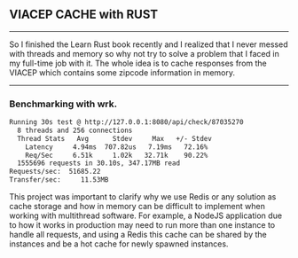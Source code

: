 
## VIACEP CACHE with RUST
---

So I finished the Learn Rust book recently and I realized that I never messed with threads and memory so why not try to solve a problem that I faced in my full-time job with it.
The whole idea is to cache responses from the VIACEP which contains some zipcode information in memory.

---
### Benchmarking with wrk.

```bash
Running 30s test @ http://127.0.0.1:8080/api/check/87035270
  8 threads and 256 connections
  Thread Stats   Avg      Stdev     Max   +/- Stdev
    Latency     4.94ms  707.82us   7.19ms   72.16%
    Req/Sec     6.51k     1.02k   32.71k    90.22%
  1555696 requests in 30.10s, 347.17MB read
Requests/sec:  51685.22
Transfer/sec:     11.53MB
```

This project was important to clarify why we use Redis or any solution as cache storage and how in memory can be difficult to implement when working with multithread software. For example, a NodeJS application due to how it works in production may need to run more than one instance to handle all requests, and using a Redis this cache can be shared by the instances and be a hot cache for newly spawned instances.  




